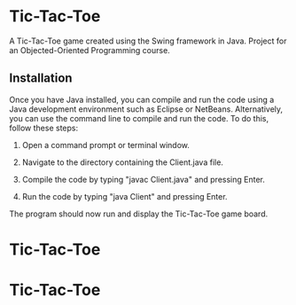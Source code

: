 # Tic-Tac-Toe

A Tic-Tac-Toe game created using the Swing framework in Java. Project for an Objected-Oriented Programming course.

## Installation

Once you have Java installed, you can compile and run the code using a Java development environment such as Eclipse or NetBeans. Alternatively, you can use the command line to compile and run the code. To do this, follow these steps:

1. Open a command prompt or terminal window.

2. Navigate to the directory containing the Client.java file.

3. Compile the code by typing "javac Client.java" and pressing Enter.

4. Run the code by typing "java Client" and pressing Enter.

The program should now run and display the Tic-Tac-Toe game board.
# Tic-Tac-Toe
# Tic-Tac-Toe
